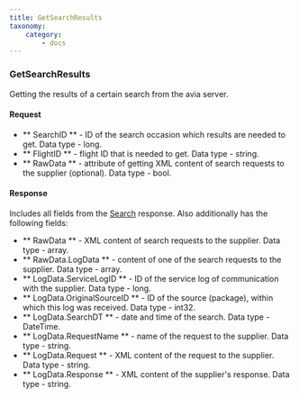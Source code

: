 ```yaml
---
title: GetSearchResults
taxonomy:
    category:
        - docs
---
```


### GetSearchResults

Getting the results of a certain search from the avia server.

#### Request

- ** SearchID ** - ID of the search occasion which results are needed to get. Data type - long.
- ** FlightID ** - flight ID that is needed to get. Data type - string.
- ** RawData ** - attribute of getting XML content of search requests to the supplier (optional). Data type - bool.

#### Response

Includes all fields from the [Search](/avia/request/search) response. Also additionally has the following fields:

- ** RawData ** - XML content of search requests to the supplier. Data type - array.
- ** RawData.LogData ** - content of one of the search requests to the supplier. Data type - array.
- ** LogData.ServiceLogID ** - ID of the service log of communication with the supplier. Data type - long.
- ** LogData.OriginalSourceID ** - ID of the source (package), within which this log was received. Data type - int32.
- ** LogData.SearchDT ** - date and time of the search. Data type - DateTime.
- ** LogData.RequestName ** - name of the request to the supplier. Data type - string.
- ** LogData.Request ** - XML content of the request to the supplier. Data type - string.
- ** LogData.Response ** - XML content of the supplier's response. Data type - string.